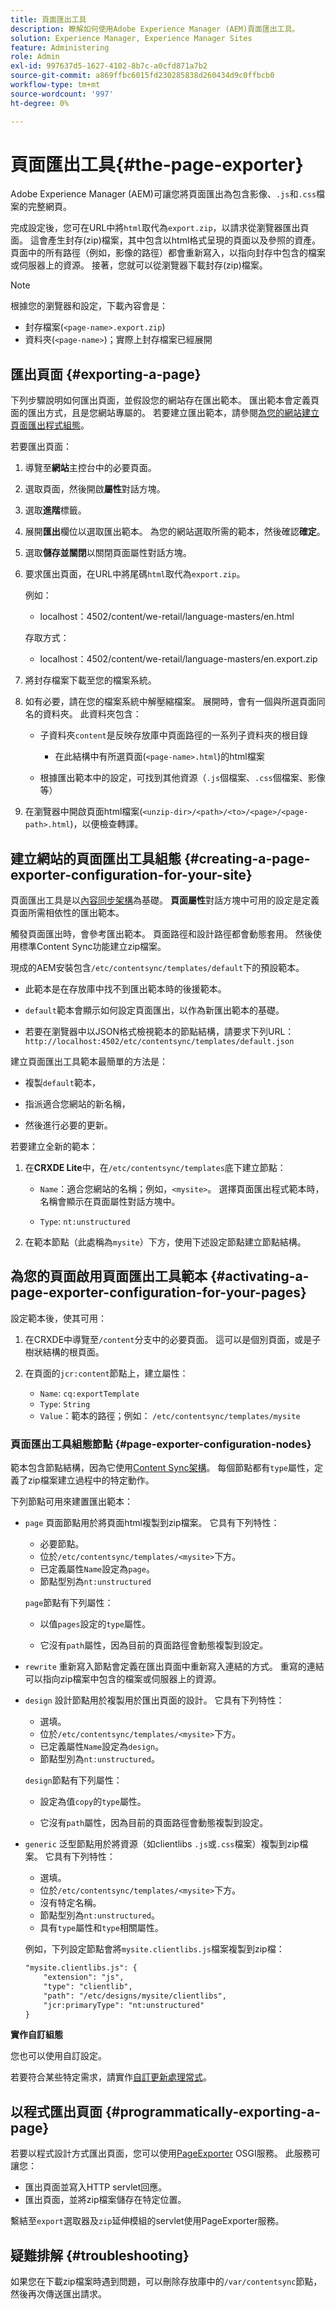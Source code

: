 ```yaml
---
title: 頁面匯出工具
description: 瞭解如何使用Adobe Experience Manager (AEM)頁面匯出工具。
solution: Experience Manager, Experience Manager Sites
feature: Administering
role: Admin
exl-id: 997637d5-1627-4102-8b7c-a0cfd871a7b2
source-git-commit: a869ffbc6015fd230285838d260434d9c0ffbcb0
workflow-type: tm+mt
source-wordcount: '997'
ht-degree: 0%

---
```


# 頁面匯出工具{#the-page-exporter}

Adobe Experience Manager (AEM)可讓您將頁面匯出為包含影像、`.js`和`.css`檔案的完整網頁。

完成設定後，您可在URL中將`html`取代為`export.zip`，以請求從瀏覽器匯出頁面。 這會產生封存(zip)檔案，其中包含以html格式呈現的頁面以及參照的資產。 頁面中的所有路徑（例如，影像的路徑）都會重新寫入，以指向封存中包含的檔案或伺服器上的資源。 接著，您就可以從瀏覽器下載封存(zip)檔案。

>[!NOTE]
>
>根據您的瀏覽器和設定，下載內容會是：
>
>* 封存檔案(`<page-name>.export.zip`)
>* 資料夾(`<page-name>`)；實際上封存檔案已經展開

## 匯出頁面 {#exporting-a-page}

下列步驟說明如何匯出頁面，並假設您的網站存在匯出範本。 匯出範本會定義頁面的匯出方式，且是您網站專屬的。 若要建立匯出範本，請參閱[為您的網站建立頁面匯出程式組態](#creating-a-page-exporter-configuration-for-your-site)。

若要匯出頁面：

1. 導覽至&#x200B;**網站**&#x200B;主控台中的必要頁面。

1. 選取頁面，然後開啟&#x200B;**屬性**&#x200B;對話方塊。

1. 選取&#x200B;**進階**&#x200B;標籤。

1. 展開&#x200B;**匯出**欄位以選取匯出範本。
為您的網站選取所需的範本，然後確認**確定**。

1. 選取&#x200B;**儲存並關閉**&#x200B;以關閉頁面屬性對話方塊。

1. 要求匯出頁面，在URL中將尾碼`html`取代為`export.zip`。

   例如：
   * localhost：4502/content/we-retail/language-masters/en.html

   存取方式：
   * localhost：4502/content/we-retail/language-masters/en.export.zip

1. 將封存檔案下載至您的檔案系統。

1. 如有必要，請在您的檔案系統中解壓縮檔案。 展開時，會有一個與所選頁面同名的資料夾。 此資料夾包含：

   * 子資料夾`content`是反映存放庫中頁面路徑的一系列子資料夾的根目錄

      * 在此結構中有所選頁面(`<page-name>.html`)的html檔案

   * 根據匯出範本中的設定，可找到其他資源（`.js`個檔案、`.css`個檔案、影像等）

1. 在瀏覽器中開啟頁面html檔案(`<unzip-dir>/<path>/<to>/<page>/<page-path>.html`)，以便檢查轉譯。

## 建立網站的頁面匯出工具組態 {#creating-a-page-exporter-configuration-for-your-site}

頁面匯出工具是以[內容同步架構](https://developer.adobe.com/experience-manager/reference-materials/6-5-lts/javadoc/com/day/cq/contentsync/package-summary.html)為基礎。 **頁面屬性**&#x200B;對話方塊中可用的設定是定義頁面所需相依性的匯出範本。

觸發頁面匯出時，會參考匯出範本。 頁面路徑和設計路徑都會動態套用。 然後使用標準Content Sync功能建立zip檔案。

現成的AEM安裝包含`/etc/contentsync/templates/default`下的預設範本。

* 此範本是在存放庫中找不到匯出範本時的後援範本。

* `default`範本會顯示如何設定頁面匯出，以作為新匯出範本的基礎。

* 若要在瀏覽器中以JSON格式檢視範本的節點結構，請要求下列URL：
  `http://localhost:4502/etc/contentsync/templates/default.json`

建立頁面匯出工具範本最簡單的方法是：

* 複製`default`範本，

* 指派適合您網站的新名稱，

* 然後進行必要的更新。

若要建立全新的範本：

1. 在&#x200B;**CRXDE Lite**&#x200B;中，在`/etc/contentsync/templates`底下建立節點：

   * `Name`：適合您網站的名稱；例如，`<mysite>`。 選擇頁面匯出程式範本時，名稱會顯示在頁面屬性對話方塊中。

   * `Type`: `nt:unstructured`

2. 在範本節點（此處稱為`mysite`）下方，使用下述設定節點建立節點結構。

## 為您的頁面啟用頁面匯出工具範本 {#activating-a-page-exporter-configuration-for-your-pages}

設定範本後，使其可用：

1. 在CRXDE中導覽至`/content`分支中的必要頁面。 這可以是個別頁面，或是子樹狀結構的根頁面。

1. 在頁面的`jcr:content`節點上，建立屬性：
   * `Name`: `cq:exportTemplate`
   * `Type`: `String`
   * `Value`：範本的路徑；例如： `/etc/contentsync/templates/mysite`

### 頁面匯出工具組態節點 {#page-exporter-configuration-nodes}

範本包含節點結構，因為它使用[Content Sync架構](https://developer.adobe.com/experience-manager/reference-materials/6-5-lts/javadoc/com/day/cq/contentsync/package-summary.html)。 每個節點都有`type`屬性，定義了zip檔案建立過程中的特定動作。

<!-- For more details about the type property, see the Overview of configuration types section in the Content Sync framework page.
-->

下列節點可用來建置匯出範本：

* `page`
頁面節點用於將頁面html複製到zip檔案。 它具有下列特性：

   * 必要節點。
   * 位於`/etc/contentsync/templates/<mysite>`下方。
   * 已定義屬性`Name`設定為`page`。
   * 節點型別為`nt:unstructured`

  `page`節點有下列屬性：

   * 以值`pages`設定的`type`屬性。

   * 它沒有`path`屬性，因為目前的頁面路徑會動態複製到設定。
  <!--
  * The other properties are described in the Overview of configuration types section of the Content Sync framework.
  -->

* `rewrite`
重新寫入節點會定義在匯出頁面中重新寫入連結的方式。 重寫的連結可以指向zip檔案中包含的檔案或伺服器上的資源。
  <!-- See the Content Sync page for a complete description of the `rewrite` node. -->

* `design`
設計節點用於複製用於匯出頁面的設計。 它具有下列特性：

   * 選填。
   * 位於`/etc/contentsync/templates/<mysite>`下方。
   * 已定義屬性`Name`設定為`design`。
   * 節點型別為`nt:unstructured`。

  `design`節點有下列屬性：

   * 設定為值`copy`的`type`屬性。

   * 它沒有`path`屬性，因為目前的頁面路徑會動態複製到設定。

* `generic`
泛型節點用於將資源（如clientlibs `.js`或`.css`檔案）複製到zip檔案。 它具有下列特性：

   * 選填。
   * 位於`/etc/contentsync/templates/<mysite>`下方。
   * 沒有特定名稱。
   * 節點型別為`nt:unstructured`。
   * 具有`type`屬性和`type`相關屬性。<!--Has a `type` property and any `type` related properties as defined in the Overview of configuration types section of the Content Sync framework.-->

  例如，下列設定節點會將`mysite.clientlibs.js`檔案複製到zip檔：

  ```xml
  "mysite.clientlibs.js": {
      "extension": "js",
      "type": "clientlib",
      "path": "/etc/designs/mysite/clientlibs",
      "jcr:primaryType": "nt:unstructured"
  }
  ```

**實作自訂組態**

您也可以使用自訂設定。

<!--
As you may have noticed in the node structure, the **Geometrixx** page export template has a `logo` node with a `type` property set to `image`. This is a special configuration type that has been created to copy the image logo to the zip file. 
-->

若要符合某些特定需求，請實作[自訂更新處理常式](https://developer.adobe.com/experience-manager/reference-materials/6-5-lts/javadoc/com/day/cq/contentsync/handler/package-summary.html)。

<!-- To meet some specific requirements, you may need to implement a custom `type` property. To do so, see the Implementing a custom update handler section in the Content Sync page.
-->

## 以程式匯出頁面 {#programmatically-exporting-a-page}

若要以程式設計方式匯出頁面，您可以使用[PageExporter](https://developer.adobe.com/experience-manager/reference-materials/6-5-lts/javadoc/index.html?com/day/cq/wcm/contentsync/PageExporter.html) OSGI服務。 此服務可讓您：

* 匯出頁面並寫入HTTP servlet回應。
* 匯出頁面，並將zip檔案儲存在特定位置。

繫結至`export`選取器及`zip`延伸模組的servlet使用PageExporter服務。

## 疑難排解 {#troubleshooting}

如果您在下載zip檔案時遇到問題，可以刪除存放庫中的`/var/contentsync`節點，然後再次傳送匯出請求。
